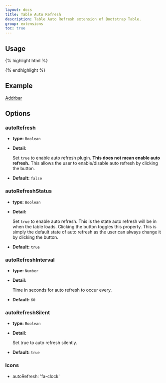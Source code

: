 ```yaml
---
layout: docs
title: Table Auto Refresh
description: Table Auto Refresh extension of Bootstrap Table.
group: extensions
toc: true
---
```


## Usage

{% highlight html %}
<script src="extensions/auto-refresh/bootstrap-table-auto-refresh.js"></script>
{% endhighlight %}

## Example

[Addrbar](https://examples.bootstrap-table.com/#extensions/auto-refresh.html)

## Options

### autoRefresh

- **type:** `Boolean`

- **Detail:**

   Set `true` to enable auto refresh plugin. **This does not mean enable auto refresh.** This allows the user to enable/disable auto refresh by clicking the button.

- **Default:** `false`

### autoRefreshStatus

- **type:** `Boolean`

- **Detail:**

   Set `true` to enable auto refresh. This is the state auto refresh will be in when the table loads. Clicking the button toggles this property. This is simply the default state of auto refresh as the user can always change it by clicking the button.

- **Default:** `true`

### autoRefreshInterval

- **type:** `Number`

- **Detail:**

   Time in seconds for auto refresh to occur every.

- **Default:** `60`

### autoRefreshSilent

- **type:** `Boolean`

- **Detail:**

   Set true to auto refresh silently.

- **Default:** `true`

### Icons

- autoRefresh: 'fa-clock'
